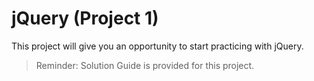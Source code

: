 # jQuery (Project 1)

This project will give you an opportunity to start practicing with jQuery. 

> Reminder: Solution Guide is provided for this project.
